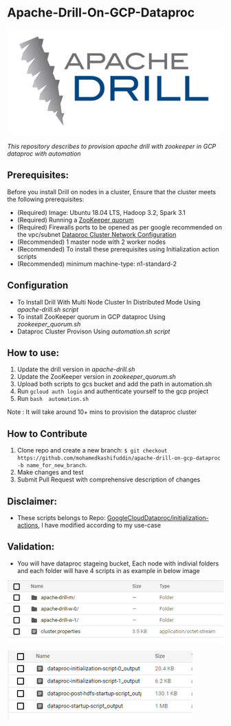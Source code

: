 # Apache-Drill-On-GCP-Dataproc
![apache drill](apache-drill-logo/512px-Apache_Drill_logo.svg.png)

*This repository describes to provision apache drill with zookeeper in GCP dataproc with automation*

**Prerequisites:**
---
Before you install Drill on nodes in a cluster, Ensure that the cluster meets the following prerequisites:


  * (Required) Image: Ubuntu 18.04 LTS, Hadoop 3.2, Spark 3.1      
  * (Required) Running a [ZooKeeper quorum](https://zookeeper.apache.org/doc/r3.1.2/zookeeperStarted.html#sc_RunningReplicatedZooKeeper)
  * (Required) Firewalls ports to be opened as per google recommended on the vpc/subnet [Dataproc Cluster Network Configuration](https://cloud.google.com/dataproc/docs/concepts/configuring-clusters/network)
  * (Recommended) 1 master node with 2 worker nodes
  * (Recommended) To install these prerequisites using Initialization action scripts
  * (Recommended) minimum machine-type:  n1-standard-2 


**Configuration**
---
 

 + To Install Drill With Multi Node Cluster In Distributed Mode Using *apache-drill.sh script*
 + To install ZooKeeper quorum in GCP dataproc Using *zookeeper_quorum.sh*
 + Dataproc Cluster Provison Using *automation.sh script* 


  **How to use:**
---

 1. Update the drill version in *apache-drill.sh*
 2. Update the ZooKeeper version in *zookeeper_quorum.sh*
 3. Upload both scripts to gcs bucket and add the path in automation.sh
 4. Run `gcloud auth login` and authenticate yourself to the gcp project
 5. Run `bash  automation.sh` 

 Note : It will take around 10+ mins to provision the dataproc cluster


**How to Contribute**
---

1. Clone repo and create a new branch: `$ git checkout https://github.com/mohamedkashifuddin/apache-drill-on-gcp-dataproc -b name_for_new_branch`.
2. Make changes and test
3. Submit Pull Request with comprehensive description of changes

  **Disclaimer:**
---

 + These scripts belongs to Repo: [GoogleCloudDataproc/initialization-actions](https://github.com/GoogleCloudDataproc/initialization-actions), I have modified according to my use-case


  **Validation:**
---
 + You will have dataproc stageing bucket, Each node with indivial folders and each folder will have 4 scripts in as example in below image 

 ![nodes](apache-drill-logs/apache-drill-logs-1.PNG)

![scripts-output](apache-drill-logs/apache-drill-logs-2.PNG)
